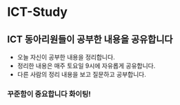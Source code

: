 # ICT-Study

## ICT 동아리원들이 공부한 내용을 공유합니다

- 오늘 자신이 공부한 내용을 정리합니다.
- 정리한 내용은 매주 토요일 9시에 자유롭게 공유합니다.
- 다른 사람의 정리 내용을 보고 질문하고 공부합니다.


### 꾸준함이 중요합니다 화이팅!
